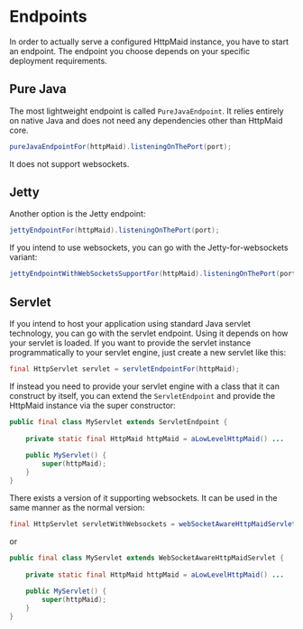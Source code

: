 # Endpoints
In order to actually serve a configured HttpMaid instance, you have to start an endpoint. The endpoint you choose
depends on your specific deployment requirements.
## Pure Java
The most lightweight endpoint is called `PureJavaEndpoint`. It relies entirely on native Java and does not need any dependencies
other than HttpMaid core.
<!---[CodeSnippet] (javaEndpoint)-->
```java
pureJavaEndpointFor(httpMaid).listeningOnThePort(port);
```
It does not support websockets.
## Jetty
Another option is the Jetty endpoint:
<!---[CodeSnippet] (jettyEndpoint)-->
```java
jettyEndpointFor(httpMaid).listeningOnThePort(port);
```
If you intend to use websockets, you can go with the Jetty-for-websockets variant:
<!---[CodeSnippet] (jettyWebsocketsEndpoint)-->
```java
jettyEndpointWithWebSocketsSupportFor(httpMaid).listeningOnThePort(port);
```
## Servlet
If you intend to host your application using standard Java servlet technology, you can go with the servlet endpoint.
Using it depends on how your servlet is loaded.
If you want to provide the servlet instance programmatically to your servlet engine, just create a new servlet like this:

<!---[CodeSnippet] (servletSample)-->
```java
final HttpServlet servlet = servletEndpointFor(httpMaid);
```

If instead you need to provide your servlet engine with a class that it can construct by itself,
you can extend the `ServletEndpoint` and provide the HttpMaid instance via the super constructor:
```java
public final class MyServlet extends ServletEndpoint {
    
    private static final HttpMaid httpMaid = aLowLevelHttpMaid() ...
    
    public MyServlet() {
        super(httpMaid);
    }
}
```

There exists a version of it supporting websockets. It can be used in the same manner as the normal version:

<!---[CodeSnippet] (websocketServletSample)-->
```java
final HttpServlet servletWithWebsockets = webSocketAwareHttpMaidServlet(httpMaid);
```
or
```java
public final class MyServlet extends WebSocketAwareHttpMaidServlet {
    
    private static final HttpMaid httpMaid = aLowLevelHttpMaid() ...
    
    public MyServlet() {
        super(httpMaid);
    }
}
```


